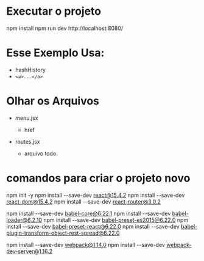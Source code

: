 # Executar o projeto
npm install
npm run dev
http://localhost:8080/



# Esse Exemplo Usa:
-  hashHistory
- ```<a>...</a>```



# Olhar os Arquivos
- menu.jsx
    - href

- routes.jsx
    - arquivo todo.



# comandos para criar o projeto novo
npm init -y
npm install --save-dev react@15.4.2
npm install --save-dev react-dom@15.4.2
npm install --save-dev react-router@3.0.2

npm install --save-dev babel-core@6.22.1
npm install --save-dev babel-loader@6.2.10
npm install --save-dev babel-preset-es2015@6.22.0
npm install --save-dev babel-preset-react@6.22.0
npm install --save-dev babel-plugin-transform-object-rest-spread@6.22.0

npm install --save-dev webpack@1.14.0
npm install --save-dev webpack-dev-server@1.16.2








